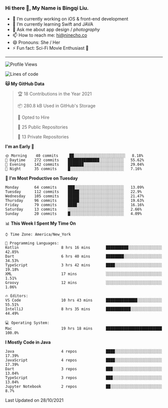 ### Hi there 👋, My Name is Bingqi Liu.

- 🔭 I’m currently working on iOS & front-end development
- 🌱 I’m currently learning Swift and JAVA
- 💬 Ask me about app design / *photography*
- 📫 How to reach me: hi@ninecho.co
- 😄 Pronouns: She / Her
- ⚡ Fun fact: Sci-Fi Movie Enthusiast 🚀

---

<!--START_SECTION:waka-->
![Profile Views](http://img.shields.io/badge/Profile%20Views-0-blue)

![Lines of code](https://img.shields.io/badge/From%20Hello%20World%20I%27ve%20Written-3.1%20million%20lines%20of%20code-blue)

**🐱 My GitHub Data** 

> 🏆 18 Contributions in the Year 2021
 > 
> 📦 280.8 kB Used in GitHub's Storage 
 > 
> 💼 Opted to Hire
 > 
> 📜 25 Public Repositories 
 > 
> 🔑 13 Private Repositories  
 > 
**I'm an Early 🐤** 

```text
🌞 Morning    40 commits     ██░░░░░░░░░░░░░░░░░░░░░░░   8.18% 
🌆 Daytime    272 commits    ██████████████░░░░░░░░░░░   55.62% 
🌃 Evening    142 commits    ███████░░░░░░░░░░░░░░░░░░   29.04% 
🌙 Night      35 commits     █░░░░░░░░░░░░░░░░░░░░░░░░   7.16%

```
📅 **I'm Most Productive on Tuesday** 

```text
Monday       64 commits     ███░░░░░░░░░░░░░░░░░░░░░░   13.09% 
Tuesday      112 commits    █████░░░░░░░░░░░░░░░░░░░░   22.9% 
Wednesday    105 commits    █████░░░░░░░░░░░░░░░░░░░░   21.47% 
Thursday     96 commits     █████░░░░░░░░░░░░░░░░░░░░   19.63% 
Friday       79 commits     ████░░░░░░░░░░░░░░░░░░░░░   16.16% 
Saturday     13 commits     ░░░░░░░░░░░░░░░░░░░░░░░░░   2.66% 
Sunday       20 commits     █░░░░░░░░░░░░░░░░░░░░░░░░   4.09%

```


📊 **This Week I Spent My Time On** 

```text
⌚︎ Time Zone: America/New_York

💬 Programming Languages: 
Kotlin                   8 hrs 16 mins       ██████████░░░░░░░░░░░░░░░   42.85% 
Dart                     6 hrs 40 mins       ████████░░░░░░░░░░░░░░░░░   34.53% 
TypeScript               3 hrs 42 mins       ████░░░░░░░░░░░░░░░░░░░░░   19.18% 
XML                      17 mins             ░░░░░░░░░░░░░░░░░░░░░░░░░   1.51% 
Groovy                   12 mins             ░░░░░░░░░░░░░░░░░░░░░░░░░   1.06%

🔥 Editors: 
VS Code                  10 hrs 43 mins      ██████████████░░░░░░░░░░░   55.51% 
IntelliJ                 8 hrs 35 mins       ███████████░░░░░░░░░░░░░░   44.49%

💻 Operating System: 
Mac                      19 hrs 18 mins      █████████████████████████   100.0%

```

**I Mostly Code in Java** 

```text
Java                     4 repos             ████░░░░░░░░░░░░░░░░░░░░░   17.39% 
JavaScript               4 repos             ████░░░░░░░░░░░░░░░░░░░░░   17.39% 
Dart                     3 repos             ███░░░░░░░░░░░░░░░░░░░░░░   13.04% 
TypeScript               3 repos             ███░░░░░░░░░░░░░░░░░░░░░░   13.04% 
Jupyter Notebook         2 repos             ██░░░░░░░░░░░░░░░░░░░░░░░   8.7%

```



 Last Updated on 28/10/2021
<!--END_SECTION:waka-->
